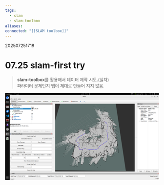 ```yaml
---
tags:
  - slam
  - slam-toolbox
aliases: 
connected: "[[SLAM toolbox]]"
---
```

202507251718
# 07.25 slam-first try
>**slam-toolbox**를 활용해서 데이터 제작 시도.(실차)  
>파라미터 문제인지 맵이 제대로 만들어 지지 않음.

![](../Files/slam-firt-try-lotsof-noise(07.25).png)
